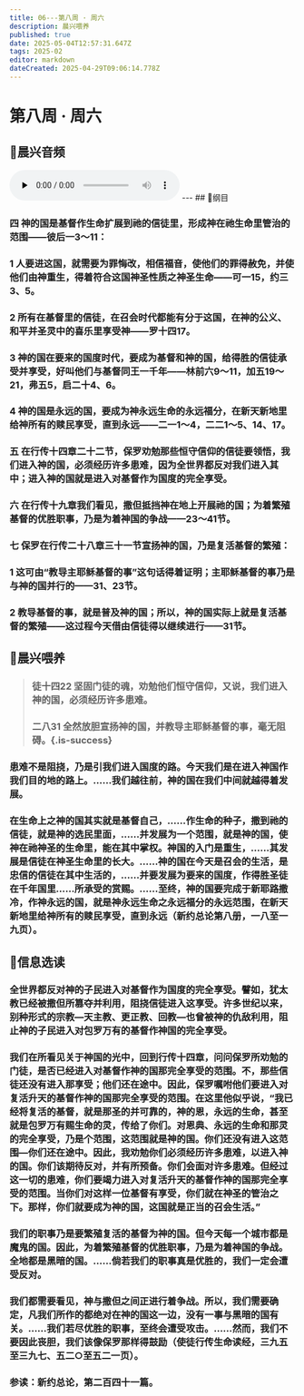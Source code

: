 ```yaml
---
title: 06---第八周 · 周六
description: 晨兴喂养
published: true
date: 2025-05-04T12:57:31.647Z
tags: 2025-02
editor: markdown
dateCreated: 2025-04-29T09:06:14.778Z
---
```


# 第八周 · 周六
## 🎵晨兴音频
<audio id="audio" controls="" preload="none">
      <source id="mp3" src="/2025-02/week8/week8day6.mp3">
</audio>
---
## 📖纲目

### 四   神的国是基督作生命扩展到祂的信徒里，形成神在祂生命里管治的范围——彼后一3～11：

### 1   人要进这国，就需要为罪悔改，相信福音，使他们的罪得赦免，并使他们由神重生，得着符合这国神圣性质之神圣生命——可一15，约三3、5。

### 2   所有在基督里的信徒，在召会时代都能有分于这国，在神的公义、和平并圣灵中的喜乐里享受神——罗十四17。

### 3   神的国在要来的国度时代，要成为基督和神的国，给得胜的信徒承受并享受，好叫他们与基督同王一千年——林前六9～11，加五19～21，弗五5，启二十4、6。

### 4   神的国是永远的国，要成为神永远生命的永远福分，在新天新地里给神所有的赎民享受，直到永远——二一1～4，二二1～5、14、17。

### 五   在行传十四章二十二节，保罗劝勉那些恒守信仰的信徒要领悟，我们进入神的国，必须经历许多患难，因为全世界都反对我们进入其中；进入神的国就是进入对基督作为国度的完全享受。

### 六   在行传十九章我们看见，撒但抵挡神在地上开展祂的国；为着繁殖基督的优胜职事，乃是为着神国的争战——23～41节。

### 七   保罗在行传二十八章三十一节宣扬神的国，乃是复活基督的繁殖：

### 1   这可由“教导主耶稣基督的事”这句话得着证明；主耶稣基督的事乃是与神的国并行的——31、23节。

### 2   教导基督的事，就是普及神的国；所以，神的国实际上就是复活基督的繁殖——这过程今天借由信徒得以继续进行——31节。

## 📖晨兴喂养

>### 徒十四22    坚固门徒的魂，劝勉他们恒守信仰，又说，我们进入神的国，必须经历许多患难。
>
>### 二八31    全然放胆宣扬神的国，并教导主耶稣基督的事，毫无阻碍。{.is-success}

### 患难不是阻挠，乃是引我们进入国度的路。今天我们是在进入神国作我们目的地的路上。……我们越往前，神的国在我们中间就越得着发展。

### 在生命上之神的国其实就是基督自己，……作生命的种子，撒到祂的信徒，就是神的选民里面，……并发展为一个范围，就是神的国，使神在祂神圣的生命里，能在其中掌权。神国的入门是重生，……其发展是信徒在神圣生命里的长大。……神的国在今天是召会的生活，是忠信的信徒在其中生活的，……并要发展为要来的国度，作得胜圣徒在千年国里……所承受的赏赐。……至终，神的国要完成于新耶路撒冷，作神永远的国，就是神永远生命之永远福分的永远范围，在新天新地里给神所有的赎民享受，直到永远（新约总论第八册，一八至一九页）。

## 📖信息选读

### 全世界都反对神的子民进入对基督作为国度的完全享受。譬如，犹太教已经被撒但所篡夺并利用，阻挠信徒进入这享受。许多世纪以来，别种形式的宗教—天主教、更正教、回教—也曾被神的仇敌利用，阻止神的子民进入对包罗万有的基督作神国的完全享受。

### 我们在所看见关于神国的光中，回到行传十四章，问问保罗所劝勉的门徒，是否已经进入对基督作神的国那完全享受的范围。不，那些信徒还没有进入那享受；他们还在途中。因此，保罗嘱咐他们要进入对复活升天的基督作神的国那完全享受的范围。在这里他似乎说，“我已经将复活的基督，就是那圣的并可靠的，神的恩，永远的生命，甚至就是包罗万有赐生命的灵，传给了你们。对恩典、永远的生命和那灵的完全享受，乃是个范围，这范围就是神的国。你们还没有进入这范围—你们还在途中。因此，我劝勉你们必须经历许多患难，以进入神的国。你们该期待反对，并有所预备。你们会面对许多患难。但经过这一切的患难，你们要竭力进入对复活升天的基督作神的国那完全享受的范围。当你们对这样一位基督有享受，你们就在神圣的管治之下。那样，你们就要成为神的国，这国就是正当的召会生活。”

### 我们的职事乃是要繁殖复活的基督为神的国。但今天每一个城市都是魔鬼的国。因此，为着繁殖基督的优胜职事，乃是为着神国的争战。全地都是黑暗的国。……倘若我们的职事真是优胜的，我们一定会遭受反对。

### 我们都需要看见，神与撒但之间正进行着争战。所以，我们需要确定，凡我们所作的都绝对在神的国这一边，没有一事与黑暗的国有关。……我们若尽优胜的职事，至终会遭受攻击。……然而，我们不要因此丧胆，我们该像保罗那样得鼓励（使徒行传生命读经，三九五至三九七、五二○至五二一页）。

### 参读：新约总论，第二百四十一篇。
<!-- Google tag (gtag.js) -->
<script async src="https://www.googletagmanager.com/gtag/js?id=G-1P8709Z16T"></script>
<script>
  window.dataLayer = window.dataLayer || [];
  function gtag(){dataLayer.push(arguments);}
  gtag('js', new Date());

  gtag('config', 'G-1P8709Z16T');
</script>